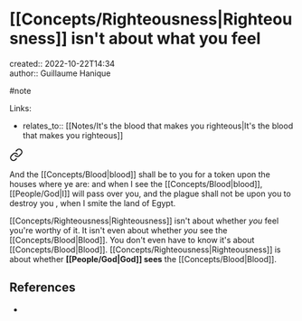 # [[Concepts/Righteousness\|Righteousness]] isn't about what you feel

created:: 2022-10-22T14:34  
author:: Guillaume Hanique

#note

Links:

- relates_to:: [[Notes/It's the blood that makes you righteous\|It's the blood that makes you righteous]]


<div class="transclusion internal-embed is-loaded"><a class="markdown-embed-link" href="/scripture/kjv/exodus-kjv/exodus-12-kjv/exodus-12-13-kjv/" aria-label="Open link"><svg xmlns="http://www.w3.org/2000/svg" width="24" height="24" viewBox="0 0 24 24" fill="none" stroke="currentColor" stroke-width="2" stroke-linecap="round" stroke-linejoin="round" class="svg-icon lucide-link"><path d="M10 13a5 5 0 0 0 7.54.54l3-3a5 5 0 0 0-7.07-7.07l-1.72 1.71"></path><path d="M14 11a5 5 0 0 0-7.54-.54l-3 3a5 5 0 0 0 7.07 7.07l1.71-1.71"></path></svg></a><div class="markdown-embed">



And the [[Concepts/Blood\|blood]] shall be to you for a token upon the houses where ye are: and when I see the [[Concepts/Blood\|blood]], [[People/God\|I]] will pass over you, and the plague shall not be upon you to destroy you , when I smite the land of Egypt.


</div></div>


[[Concepts/Righteousness\|Righteousness]] isn't about whether *you* feel you're worthy of it. It isn't even about whether *you* see the [[Concepts/Blood\|Blood]]. You don't even have to know it's about [[Concepts/Blood\|Blood]]. [[Concepts/Righteousness\|Righteousness]] is about whether **[[People/God\|God]] sees** the [[Concepts/Blood\|Blood]].

## References

- 

